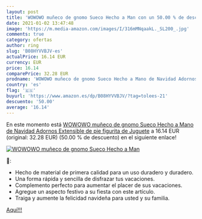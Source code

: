 ```yaml
---
layout: post
title: 'WOWOWO muñeco de gnomo Sueco Hecho a Man con un 50.00 % de descuento'
date: 2021-01-02 13:47:48
image: 'https://m.media-amazon.com/images/I/316mMNqaakL._SL200_.jpg'
comments: true
category: ofertas
author: ring
slug: 'B08HYVVBJV-es'
actualPrice: 16.14 EUR
currency: EUR
price: 16.14
comparePrice: 32.28 EUR
prodname: 'WOWOWO muñeco de gnomo Sueco Hecho a Mano de Navidad Adornos Extensible de pie figurita de Juguete'
country: 'es'
flag: '🇪🇸'
buyurl: 'https://www.amazon.es/dp/B08HYVVBJV/?tag=tolees-21'
descuento: '50.00'
average: '16.14'
---
```


En este momento está [WOWOWO muñeco de gnomo Sueco Hecho a Mano de Navidad Adornos Extensible de pie figurita de Juguete](https://www.amazon.es/dp/B08HYVVBJV/?tag=tolees-21) a 16.14 EUR (original: 32.28 EUR) (50.00 %  de descuento) en el siguiente enlace!

[![WOWOWO muñeco de gnomo Sueco Hecho a Man](https://m.media-amazon.com/images/I/316mMNqaakL._SL200_.jpg)](https://www.amazon.es/dp/B08HYVVBJV/?tag=tolees-21)

🔎:

- Hecho de material de primera calidad para un uso duradero y duradero.
- Una forma rápida y sencilla de disfrazar tus vacaciones.
- Complemento perfecto para aumentar el placer de sus vacaciones.
- Agregue un aspecto festivo a su fiesta con este artículo.
- Traiga y aumente la felicidad navideña para usted y su familia.

[Aquí!!!](https://www.amazon.es/dp/B08HYVVBJV/?tag=tolees-21)
